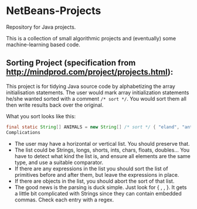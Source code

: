 # NetBeans-Projects
Repository for Java projects. 

This is a collection of small algorithmic projects and (eventually) some machine-learning based code.

## Sorting Project (specification from http://mindprod.com/project/projects.html):
This project is for tidying Java source code by alphabetizing the array initialisation statements. The user would mark array initialization statements he/she wanted sorted with a comment `/* sort */`. You would sort them all then write results back over the original.

What you sort looks like this:
```java
final static String[] ANIMALS = new String[] /* sort */ { "eland", "antelope", "hippopotamus”};
Complications
```

* The user may have a horizontal or vertical list. You should preserve that.
* The list could be Strings, longs, shorts, ints, chars, floats, doubles… You have to detect what kind the list is, and ensure all elements are the same type, and use a suitable comparator.
* If there are any expressions in the list you should sort the list of primitives before and after them, but leave the expressions in place.
* If there are objects in the list, you should abort the sort of that list.
* The good news is the parsing is duck simple. Just look for { , , }. It gets a little bit complicated with Strings since they can contain embedded commas. Check each entry with a regex.
